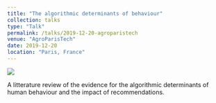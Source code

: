 ```yaml
---
title: "The algorithmic determinants of behaviour"
collection: talks
type: "Talk"
permalink: /talks/2019-12-20-agroparistech
venue: "AgroParisTech"
date: 2019-12-20
location: "Paris, France"
---
```


<img src="{{site.baseurl}}/images/talks/2019_agroparistech.jpg">

A litterature review of the evidence for the algorithmic determinants of human behaviour and the impact of recommendations.
